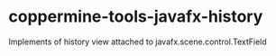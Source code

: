 # coppermine-tools-javafx-history
Implements of history view attached to javafx.scene.control.TextField
